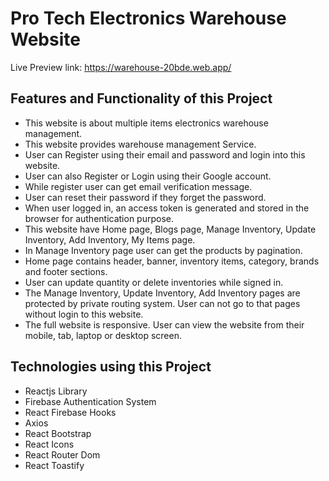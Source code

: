 # Pro Tech Electronics Warehouse Website

Live Preview link: https://warehouse-20bde.web.app/

## Features and Functionality of this Project
 - This website is about multiple items electronics warehouse management.
 - This website provides warehouse management Service.
 - User can Register using their email and password and login into this website.
 - User can also Register or Login using their Google account.
 - While register user can get email verification message.
 - User can reset their password if they forget the password.
 - When user logged in, an access token is generated and stored in the browser for authentication purpose.
 - This website have Home page, Blogs page, Manage Inventory, Update Inventory, Add Inventory, My Items page.
 - In Manage Inventory page user can get the products by pagination.
 - Home page contains header, banner, inventory items, category, brands and footer sections.
 - User can update quantity or delete inventories while signed in.
 - The Manage Inventory, Update Inventory, Add Inventory pages are protected by private routing system. User can not go to that pages without login to this website.
 - The full website is responsive. User can view the website from their mobile, tab, laptop or desktop screen. 

## Technologies using this Project
 - Reactjs Library
 - Firebase Authentication System
 - React Firebase Hooks
 - Axios
 - React Bootstrap
 - React Icons
 - React Router Dom
 - React Toastify